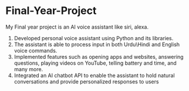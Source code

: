 # Final-Year-Project
My Final year project is an AI voice assistant like siri, alexa.
1. Developed personal voice assistant using Python and its libraries. 
2. The assistant is able to process input in both Urdu\Hindi and English voice commands. 
3. Implemented features such as opening apps and websites, answering questions, playing videos on YouTube, telling battery and time, and many more. 
4. Integrated an AI chatbot API to enable the assistant to hold natural conversations and provide personalized responses to users
